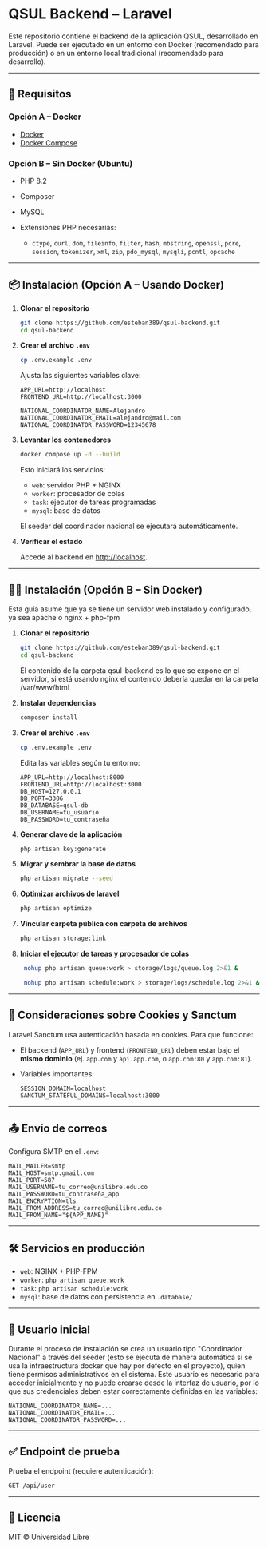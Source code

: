 # QSUL Backend – Laravel

Este repositorio contiene el backend de la aplicación QSUL, desarrollado en Laravel. Puede ser ejecutado en un entorno con Docker (recomendado para producción) o en un entorno local tradicional (recomendado para desarrollo).

---

## 🚀 Requisitos

### Opción A – Docker

* [Docker](https://www.docker.com/get-started)
* [Docker Compose](https://docs.docker.com/compose/install/)

### Opción B – Sin Docker (Ubuntu)

* PHP 8.2
* Composer
* MySQL
* Extensiones PHP necesarias:

  * `ctype`, `curl`, `dom`, `fileinfo`, `filter`, `hash`, `mbstring`, `openssl`, `pcre`, `session`, `tokenizer`, `xml`, `zip`, `pdo_mysql`, `mysqli`, `pcntl`, `opcache`

---

## 📦 Instalación (Opción A – Usando Docker)

1. **Clonar el repositorio**

   ```bash
   git clone https://github.com/esteban389/qsul-backend.git
   cd qsul-backend 
   ```

2. **Crear el archivo `.env`**

   ```bash
   cp .env.example .env
   ```

   Ajusta las siguientes variables clave:

   ```env
   APP_URL=http://localhost
   FRONTEND_URL=http://localhost:3000

   NATIONAL_COORDINATOR_NAME=Alejandro
   NATIONAL_COORDINATOR_EMAIL=alejandro@mail.com
   NATIONAL_COORDINATOR_PASSWORD=12345678
   ```

3. **Levantar los contenedores**

   ```bash
   docker compose up -d --build
   ```

   Esto iniciará los servicios:

   * `web`: servidor PHP + NGINX
   * `worker`: procesador de colas
   * `task`: ejecutor de tareas programadas
   * `mysql`: base de datos

   El seeder del coordinador nacional se ejecutará automáticamente.

4. **Verificar el estado**

   Accede al backend en [http://localhost](http://localhost).

---

## 🧑‍💻 Instalación (Opción B – Sin Docker)

Esta guía asume que ya se tiene un servidor web instalado y configurado, ya sea apache o nginx + php-fpm
1. **Clonar el repositorio**

   ```bash
   git clone https://github.com/esteban389/qsul-backend.git
   cd qsul-backend
   ```

   El contenido de la carpeta qsul-backend es lo que se expone en el servidor, si está usando nginx el 
   contenido debería quedar en la carpeta /var/www/html

2. **Instalar dependencias**

   ```bash
   composer install
   ```

3. **Crear el archivo `.env`**

   ```bash
   cp .env.example .env
   ```

   Edita las variables según tu entorno:

   ```env
   APP_URL=http://localhost:8000
   FRONTEND_URL=http://localhost:3000
   DB_HOST=127.0.0.1
   DB_PORT=3306
   DB_DATABASE=qsul-db
   DB_USERNAME=tu_usuario
   DB_PASSWORD=tu_contraseña
   ```

4. **Generar clave de la aplicación**

   ```bash
   php artisan key:generate
   ```

5. **Migrar y sembrar la base de datos**

   ```bash
   php artisan migrate --seed
   ```

6. **Optimizar archivos de laravel**

   ```bash
   php artisan optimize
   ```

7. **Vincular carpeta pública con carpeta de archivos**

   ```bash
   php artisan storage:link
   ```

8. **Iniciar el ejecutor de tareas y procesador de colas**

   ```bash
    nohup php artisan queue:work > storage/logs/queue.log 2>&1 &
   ```

   ```bash
    nohup php artisan schedule:work > storage/logs/schedule.log 2>&1 &
   ```
---

## 🍪 Consideraciones sobre Cookies y Sanctum

Laravel Sanctum usa autenticación basada en cookies. Para que funcione:

* El backend (`APP_URL`) y frontend (`FRONTEND_URL`) deben estar bajo el **mismo dominio** (ej. `app.com` y `api.app.com`, o `app.com:80` y `app.com:81`).
* Variables importantes:

  ```env
  SESSION_DOMAIN=localhost
  SANCTUM_STATEFUL_DOMAINS=localhost:3000
  ```

---

## 📤 Envío de correos

Configura SMTP en el `.env`:

```env
MAIL_MAILER=smtp
MAIL_HOST=smtp.gmail.com
MAIL_PORT=587
MAIL_USERNAME=tu_correo@unilibre.edu.co
MAIL_PASSWORD=tu_contraseña_app
MAIL_ENCRYPTION=tls
MAIL_FROM_ADDRESS=tu_correo@unilibre.edu.co
MAIL_FROM_NAME="${APP_NAME}"
```

---

## 🛠 Servicios en producción

* `web`: NGINX + PHP-FPM
* `worker`: `php artisan queue:work`
* `task`: `php artisan schedule:work`
* `mysql`: base de datos con persistencia en `.database/`

---
## 👤 Usuario inicial

Durante el proceso de instalación se crea un usuario tipo "Coordinador Nacional" a través del seeder (esto se ejecuta de manera automática si se usa la infraestructura docker que hay por defecto en el proyecto), quien tiene permisos administrativos en el sistema. Este usuario es necesario para acceder inicialmente y no puede crearse desde la interfaz de usuario, por lo que sus credenciales deben estar correctamente definidas en las variables:

```env
NATIONAL_COORDINATOR_NAME=...
NATIONAL_COORDINATOR_EMAIL=...
NATIONAL_COORDINATOR_PASSWORD=...
```
---

## ✅ Endpoint de prueba

Prueba el endpoint (requiere autenticación):

```http
GET /api/user
```

---

## 📄 Licencia

MIT © Universidad Libre
